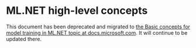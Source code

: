 # ML.NET high-level concepts

This document has been deprecated and migrated to [the Basic concepts for model training in ML.NET topic at docs.microsoft.com](https://docs.microsoft.com/en-us/dotnet/machine-learning/basic-concepts-model-training-in-mldotnet). It will continue to be updated there.
